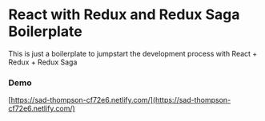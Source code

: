 # React with Redux and Redux Saga Boilerplate

This is just a boilerplate to jumpstart the development process with React + Redux + Redux Saga

### Demo

[https://sad-thompson-cf72e6.netlify.com/](https://sad-thompson-cf72e6.netlify.com/)


